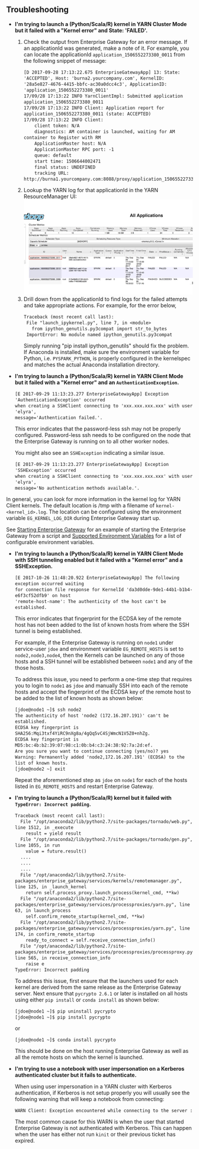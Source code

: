 ## Troubleshooting

- **I'm trying to launch a (Python/Scala/R) kernel in YARN Cluster Mode but it failed with 
a "Kernel error" and State: 'FAILED'.**

    1. Check the output from Enterprise Gateway for an error message.  If an applicationId was 
    generated, make a note of it.  For example, you can locate the applicationId 
    `application_1506552273380_0011` from the following snippet of message:
        ```
        [D 2017-09-28 17:13:22.675 EnterpriseGatewayApp] 13: State: 'ACCEPTED', Host: 'burna2.yourcompany.com', KernelID: '28a5e827-4676-4415-bbfc-ac30a0dcc4c3', ApplicationID: 'application_1506552273380_0011'
        17/09/28 17:13:22 INFO YarnClientImpl: Submitted application application_1506552273380_0011
        17/09/28 17:13:22 INFO Client: Application report for application_1506552273380_0011 (state: ACCEPTED)
        17/09/28 17:13:22 INFO Client: 
            client token: N/A
            diagnostics: AM container is launched, waiting for AM container to Register with RM
            ApplicationMaster host: N/A
            ApplicationMaster RPC port: -1
            queue: default
            start time: 1506644002471
            final status: UNDEFINED
            tracking URL: http://burna1.yourcompany.com:8088/proxy/application_1506552273380_0011/
        ```
    2. Lookup the YARN log for that applicationId in the YARN ResourceManager UI: ![YARN ResourceManager UI](images/yarnui.jpg)
    3. Drill down from the applicationId to find logs for the failed attempts and take appropriate
     actions. For example, for the error below, 
        ```
        Traceback (most recent call last):
         File "launch_ipykernel.py", line 7, in <module>
           from ipython_genutils.py3compat import str_to_bytes
         ImportError: No module named ipython_genutils.py3compat
        ```
        Simply running "pip install ipython_genutils" should fix the problem.  If Anaconda is 
        installed, make sure the environment variable for Python, i.e. `PYSPARK_PYTHON`, is 
        properly configured in the kernelspec and matches the actual Anaconda installation 
        directory.   



- **I'm trying to launch a (Python/Scala/R) kernel in YARN Client Mode but it failed with 
a "Kernel error" and an `AuthenticationException`.**
    ```
    [E 2017-09-29 11:13:23.277 EnterpriseGatewayApp] Exception 'AuthenticationException' occurred 
    when creating a SSHClient connecting to 'xxx.xxx.xxx.xxx' with user 'elyra', 
    message='Authentication failed.'.
    ```
    
    This error indicates that the password-less ssh may not be properly configured.  Password-less 
    ssh needs to be configured on the node that the Enterprise Gateway is running on to all other 
    worker nodes.
    
    You might also see an `SSHException` indicating a similar issue.
    ```
    [E 2017-09-29 11:13:23.277 EnterpriseGatewayApp] Exception 'SSHException' occurred 
    when creating a SSHClient connecting to 'xxx.xxx.xxx.xxx' with user 'elyra', 
    message='No authentication methods available.'.
    ```


 In general, you can look for more information in the kernel log for YARN Client 
 kernels.  The default location is /tmp with a filename of `kernel-<kernel_id>.log`.  The location 
 can be configured using the environment variable `EG_KERNEL_LOG_DIR` during Enterprise Gateway start up. 
 
 See [Starting Enterprise Gateway](getting-started.html#starting-enterprise-gateway) for an 
 example of starting the Enterprise Gateway from a script and 
 [Supported Environment Variables](config-options.html#supported-environment-variables) 
 for a list of configurable environment variables.   


- **I'm trying to launch a (Python/Scala/R) kernel in YARN Client Mode with SSH tunneling enabled
but it failed with a "Kernel error" and a SSHException.**
    ```
    [E 2017-10-26 11:48:20.922 EnterpriseGatewayApp] The following exception occurred waiting
    for connection file response for KernelId 'da3d0dde-9de1-44b1-b1b4-e6f3cf52dfb9' on host
    'remote-host-name': The authenticity of the host can't be established.
    ```

    This error indicates that fingerprint for the ECDSA key of the remote host has not been added
    to the list of known hosts from where the SSH tunnel is being established.

    For example, if the Enterprise Gateway is running on `node1` under service-user `jdoe` and
    environment variable `EG_REMOTE_HOSTS` is set to `node2,node3,node4`, then the Kernels can be
    launched on any of those hosts and a SSH tunnel will be established between `node1` and
    any of the those hosts.

    To address this issue, you need to perform a one-time step that requires you to login to
    `node1` as `jdoe` and manually SSH into each of the remote hosts and accept the fingerprint
    of the ECDSA key of the remote host to be added to the list of known hosts as shown below:

    ```
    [jdoe@node1 ~]$ ssh node2
    The authenticity of host 'node2 (172.16.207.191)' can't be established.
    ECDSA key fingerprint is SHA256:Mqi3txf4YiRC9nXg8a/4gQq5vC4SjWmcN1V5Z0+nhZg.
    ECDSA key fingerprint is MD5:bc:4b:b2:39:07:98:c1:0b:b4:c3:24:38:92:7a:2d:ef.
    Are you sure you want to continue connecting (yes/no)? yes
    Warning: Permanently added 'node2,172.16.207.191' (ECDSA) to the list of known hosts.
    [jdoe@node2 ~] exit
    ```

    Repeat the aforementioned step as `jdoe` on `node1` for each of the hosts listed in
    `EG_REMOTE_HOSTS` and restart Enterprise Gateway.

- **I'm trying to launch a (Python/Scala/R) kernel but it failed with `TypeError: Incorrect padding`.**

    ```
    Traceback (most recent call last):
      File "/opt/anaconda2/lib/python2.7/site-packages/tornado/web.py", line 1512, in _execute
        result = yield result
      File "/opt/anaconda2/lib/python2.7/site-packages/tornado/gen.py", line 1055, in run
        value = future.result()
      ....
      ....
      ....
      File "/opt/anaconda2/lib/python2.7/site-packages/enterprise_gateway/services/kernels/remotemanager.py", line 125, in _launch_kernel
        return self.process_proxy.launch_process(kernel_cmd, **kw)
      File "/opt/anaconda2/lib/python2.7/site-packages/enterprise_gateway/services/processproxies/yarn.py", line 63, in launch_process
        self.confirm_remote_startup(kernel_cmd, **kw)
      File "/opt/anaconda2/lib/python2.7/site-packages/enterprise_gateway/services/processproxies/yarn.py", line 174, in confirm_remote_startup
        ready_to_connect = self.receive_connection_info()
      File "/opt/anaconda2/lib/python2.7/site-packages/enterprise_gateway/services/processproxies/processproxy.py", line 565, in receive_connection_info
        raise e
    TypeError: Incorrect padding
    ```

    To address this issue, first ensure that the launchers used for each kernel are derived
    from the same release as the Enterprise Gateway server.  Next ensure that `pycrypto 2.6.1`
    or later is installed on all hosts using either `pip install` or `conda install` as shown below:

    ```
    [jdoe@node1 ~]$ pip uninstall pycrypto
    [jdoe@node1 ~]$ pip install pycrypto
    ```

    or

    ```
    [jdoe@node1 ~]$ conda install pycrypto
    ```

    This should be done on the host running Enterprise Gateway as well as all the remote hosts
    on which the kernel is launched.

- **I'm trying to use a notebook with user impersonation on a Kerberos authenticated
cluster but it fails to authenticate.**

    When using user impersonation in a YARN cluster with Kerberos authentication, if Kerberos is not
    setup properly you will usually see the following warning that will keep a notebook from connecting:

    ```bash
    WARN Client: Exception encountered while connecting to the server : javax.security.sasl.SaslException: GSS initiate failed [Caused by GSSException: No valid credentials provided (Mechanism level: Failed to find any Kerberos tgt)]
    ```

    The most common cause for this WARN is when the user that started Enterprise Gateway is not
    authenticated with Kerberos. This can happen when the user has either not run `kinit` or their
    previous ticket has expired.
